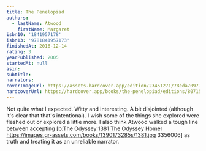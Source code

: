 ```yaml
---
title: The Penelopiad
authors:
  - lastName: Atwood
    firstName: Margaret
isbn10: '1841957178'
isbn13: '9781841957173'
finishedAt: 2016-12-14
rating: 3
yearPublished: 2005
startedAt: null
asin:
subtitle:
narrators:
coverImageUrl: https://assets.hardcover.app/edition/23451271/78eda70977e41a9d3b621a748cb0ec5258ae66b9.jpeg
hardcoverUrl: https://hardcover.app/books/the-penelopiad/editions/8071586
---
```


Not quite what I expected. Witty and interesting. A bit disjointed (although it's clear that that's intentional). I wish some of the things she explored were fleshed out or explored a little more. I also think Atwood walked a tough line between accepting [b:The Odyssey
1381
The Odyssey
Homer
https://images.gr-assets.com/books/1390173285s/1381.jpg
3356006] as truth and treating it as an unreliable narrator.
